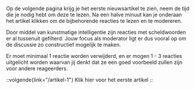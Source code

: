 Op de volgende pagina krijg je het eerste nieuwsartikel te zien, neem de tijd die je nodig hebt om deze te
lezen. Na een halve minuut kan je onderaan het artikel klikken om de bijbehorende reacties te lezen en te
modereren.

Door middel van kunstmatige intelligentie zijn reacties met scheldwoorden er al tussenuit gefilterd. Jouw
focus als moderator ligt er dus vooral op om de discussie zo constructief mogelijk te maken.

Er moet minimaal 1 reactie worden verwijderd, en er mogen 1 - 3 reacties uitgelicht worden waarvan jij
denkt dat ze een goed voorbeeld zullen zijn voor andere reageerders.

::volgende{link="/artikel-1"}
Klik hier voor het eerste artikel
::